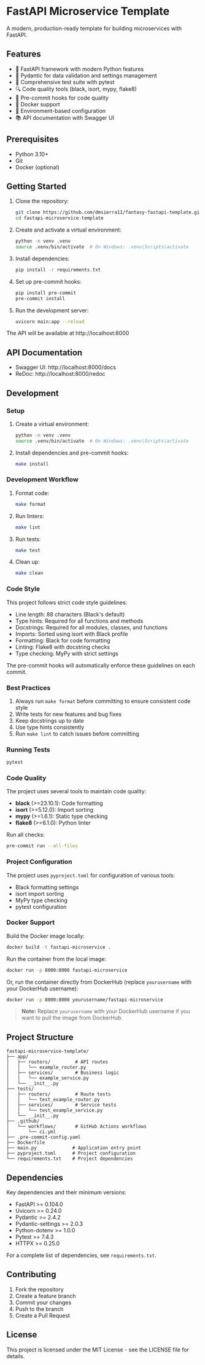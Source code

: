# FastAPI Microservice Template

A modern, production-ready template for building microservices with FastAPI.

## Features

- 🚀 FastAPI framework with modern Python features
- 📝 Pydantic for data validation and settings management
- 🧪 Comprehensive test suite with pytest
- 🔍 Code quality tools (black, isort, mypy, flake8)
- 🔄 Pre-commit hooks for code quality
- 🐳 Docker support
- 🔐 Environment-based configuration
- 📚 API documentation with Swagger UI

## Prerequisites

- Python 3.10+
- Git
- Docker (optional)

## Getting Started

1. Clone the repository:
   ```bash
   git clone https://github.com/dmsierra11/fantasy-fastapi-template.git
   cd fastapi-microservice-template
   ```

2. Create and activate a virtual environment:
   ```bash
   python -m venv .venv
   source .venv/bin/activate  # On Windows: .venv\Scripts\activate
   ```

3. Install dependencies:
   ```bash
   pip install -r requirements.txt
   ```

4. Set up pre-commit hooks:
   ```bash
   pip install pre-commit
   pre-commit install
   ```

5. Run the development server:
   ```bash
   uvicorn main:app --reload
   ```

The API will be available at http://localhost:8000

## API Documentation

- Swagger UI: http://localhost:8000/docs
- ReDoc: http://localhost:8000/redoc

## Development

### Setup

1. Create a virtual environment:
   ```bash
   python -m venv .venv
   source .venv/bin/activate  # On Windows: .venv\Scripts\activate
   ```

2. Install dependencies and pre-commit hooks:
   ```bash
   make install
   ```

### Development Workflow

1. Format code:
   ```bash
   make format
   ```

2. Run linters:
   ```bash
   make lint
   ```

3. Run tests:
   ```bash
   make test
   ```

4. Clean up:
   ```bash
   make clean
   ```

### Code Style

This project follows strict code style guidelines:

- Line length: 88 characters (Black's default)
- Type hints: Required for all functions and methods
- Docstrings: Required for all modules, classes, and functions
- Imports: Sorted using isort with Black profile
- Formatting: Black for code formatting
- Linting: Flake8 with docstring checks
- Type checking: MyPy with strict settings

The pre-commit hooks will automatically enforce these guidelines on each commit.

### Best Practices

1. Always run `make format` before committing to ensure consistent code style
2. Write tests for new features and bug fixes
3. Keep docstrings up to date
4. Use type hints consistently
5. Run `make lint` to catch issues before committing

### Running Tests

```bash
pytest
```

### Code Quality

The project uses several tools to maintain code quality:

- **black** (>=23.10.1): Code formatting
- **isort** (>=5.12.0): Import sorting
- **mypy** (>=1.6.1): Static type checking
- **flake8** (>=6.1.0): Python linter

Run all checks:

```bash
pre-commit run --all-files
```

### Project Configuration

The project uses `pyproject.toml` for configuration of various tools:
- Black formatting settings
- isort import sorting
- MyPy type checking
- pytest configuration

### Docker Support

Build the Docker image locally:

```bash
docker build -t fastapi-microservice .
```

Run the container from the local image:

```bash
docker run -p 8000:8000 fastapi-microservice
```

Or, run the container directly from DockerHub (replace `yourusername` with your DockerHub username):

```bash
docker run -p 8000:8000 yourusername/fastapi-microservice
```

> **Note:** Replace `yourusername` with your DockerHub username if you want to pull the image from DockerHub.

## Project Structure

```
fastapi-microservice-template/
├── app/
│   ├── routers/         # API routes
│   │   └── example_router.py
│   ├── services/        # Business logic
│   │   └── example_service.py
│   └── __init__.py
├── tests/
│   ├── routers/         # Route tests
│   │   └── test_example_router.py
│   ├── services/        # Service tests
│   │   └── test_example_service.py
│   └── __init__.py
├── .github/
│   └── workflows/       # GitHub Actions workflows
│       └── ci.yml
├── .pre-commit-config.yaml
├── Dockerfile
├── main.py             # Application entry point
├── pyproject.toml      # Project configuration
└── requirements.txt    # Project dependencies
```

## Dependencies

Key dependencies and their minimum versions:
- FastAPI >= 0.104.0
- Uvicorn >= 0.24.0
- Pydantic >= 2.4.2
- Pydantic-settings >= 2.0.3
- Python-dotenv >= 1.0.0
- Pytest >= 7.4.3
- HTTPX >= 0.25.0

For a complete list of dependencies, see `requirements.txt`.

## Contributing

1. Fork the repository
2. Create a feature branch
3. Commit your changes
4. Push to the branch
5. Create a Pull Request

## License

This project is licensed under the MIT License - see the LICENSE file for details.
